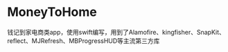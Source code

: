 # MoneyToHome
钱记到家电商类app，使用swift编写，用到了Alamofire、kingfisher、SnapKit、reflect、MJRefresh、MBProgressHUD等主流第三方库
